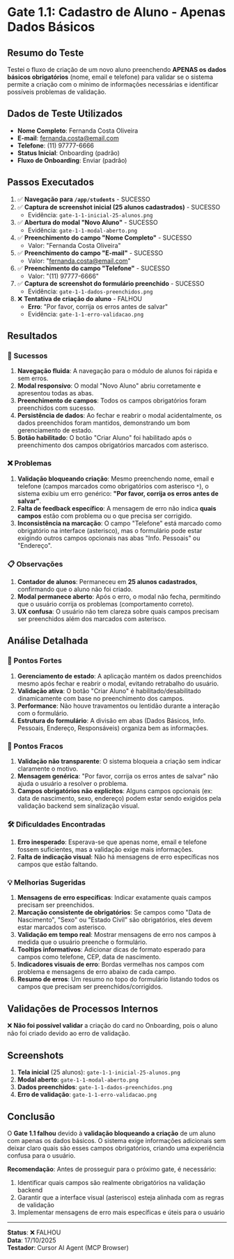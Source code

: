 # Gate 1.1: Cadastro de Aluno - Apenas Dados Básicos

## Resumo do Teste
Testei o fluxo de criação de um novo aluno preenchendo **APENAS os dados básicos obrigatórios** (nome, email e telefone) para validar se o sistema permite a criação com o mínimo de informações necessárias e identificar possíveis problemas de validação.

## Dados de Teste Utilizados
- **Nome Completo**: Fernanda Costa Oliveira
- **E-mail**: fernanda.costa@email.com
- **Telefone**: (11) 97777-6666
- **Status Inicial**: Onboarding (padrão)
- **Fluxo de Onboarding**: Enviar (padrão)

## Passos Executados

1. ✅ **Navegação para `/app/students`** - SUCESSO
2. ✅ **Captura de screenshot inicial (25 alunos cadastrados)** - SUCESSO
   - Evidência: `gate-1-1-inicial-25-alunos.png`
3. ✅ **Abertura do modal "Novo Aluno"** - SUCESSO
   - Evidência: `gate-1-1-modal-aberto.png`
4. ✅ **Preenchimento do campo "Nome Completo"** - SUCESSO
   - Valor: "Fernanda Costa Oliveira"
5. ✅ **Preenchimento do campo "E-mail"** - SUCESSO
   - Valor: "fernanda.costa@email.com"
6. ✅ **Preenchimento do campo "Telefone"** - SUCESSO
   - Valor: "(11) 97777-6666"
7. ✅ **Captura de screenshot do formulário preenchido** - SUCESSO
   - Evidência: `gate-1-1-dados-preenchidos.png`
8. ❌ **Tentativa de criação do aluno** - FALHOU
   - **Erro**: "Por favor, corrija os erros antes de salvar"
   - Evidência: `gate-1-1-erro-validacao.png`

## Resultados

### 🎯 Sucessos
1. **Navegação fluida**: A navegação para o módulo de alunos foi rápida e sem erros.
2. **Modal responsivo**: O modal "Novo Aluno" abriu corretamente e apresentou todas as abas.
3. **Preenchimento de campos**: Todos os campos obrigatórios foram preenchidos com sucesso.
4. **Persistência de dados**: Ao fechar e reabrir o modal acidentalmente, os dados preenchidos foram mantidos, demonstrando um bom gerenciamento de estado.
5. **Botão habilitado**: O botão "Criar Aluno" foi habilitado após o preenchimento dos campos obrigatórios marcados com asterisco.

### ❌ Problemas
1. **Validação bloqueando criação**: Mesmo preenchendo nome, email e telefone (campos marcados como obrigatórios com asterisco `*`), o sistema exibiu um erro genérico: **"Por favor, corrija os erros antes de salvar"**.
2. **Falta de feedback específico**: A mensagem de erro não indica **quais campos** estão com problema ou o que precisa ser corrigido.
3. **Inconsistência na marcação**: O campo "Telefone" está marcado como obrigatório na interface (asterisco), mas o formulário pode estar exigindo outros campos opcionais nas abas "Info. Pessoais" ou "Endereço".

### 📋 Observações
1. **Contador de alunos**: Permaneceu em **25 alunos cadastrados**, confirmando que o aluno não foi criado.
2. **Modal permanece aberto**: Após o erro, o modal não fecha, permitindo que o usuário corrija os problemas (comportamento correto).
3. **UX confusa**: O usuário não tem clareza sobre quais campos precisam ser preenchidos além dos marcados com asterisco.

## Análise Detalhada

### 🔹 Pontos Fortes
1. **Gerenciamento de estado**: A aplicação mantém os dados preenchidos mesmo após fechar e reabrir o modal, evitando retrabalho do usuário.
2. **Validação ativa**: O botão "Criar Aluno" é habilitado/desabilitado dinamicamente com base no preenchimento dos campos.
3. **Performance**: Não houve travamentos ou lentidão durante a interação com o formulário.
4. **Estrutura do formulário**: A divisão em abas (Dados Básicos, Info. Pessoais, Endereço, Responsáveis) organiza bem as informações.

### 🔻 Pontos Fracos
1. **Validação não transparente**: O sistema bloqueia a criação sem indicar claramente o motivo.
2. **Mensagem genérica**: "Por favor, corrija os erros antes de salvar" não ajuda o usuário a resolver o problema.
3. **Campos obrigatórios não explícitos**: Alguns campos opcionais (ex: data de nascimento, sexo, endereço) podem estar sendo exigidos pela validação backend sem sinalização visual.

### 🛠️ Dificuldades Encontradas
1. **Erro inesperado**: Esperava-se que apenas nome, email e telefone fossem suficientes, mas a validação exige mais informações.
2. **Falta de indicação visual**: Não há mensagens de erro específicas nos campos que estão faltando.

### 💡 Melhorias Sugeridas
1. **Mensagens de erro específicas**: Indicar exatamente quais campos precisam ser preenchidos.
2. **Marcação consistente de obrigatórios**: Se campos como "Data de Nascimento", "Sexo" ou "Estado Civil" são obrigatórios, eles devem estar marcados com asterisco.
3. **Validação em tempo real**: Mostrar mensagens de erro nos campos à medida que o usuário preenche o formulário.
4. **Tooltips informativos**: Adicionar dicas de formato esperado para campos como telefone, CEP, data de nascimento.
5. **Indicadores visuais de erro**: Bordas vermelhas nos campos com problema e mensagens de erro abaixo de cada campo.
6. **Resumo de erros**: Um resumo no topo do formulário listando todos os campos que precisam ser preenchidos/corrigidos.

## Validações de Processos Internos
❌ **Não foi possível validar** a criação do card no Onboarding, pois o aluno não foi criado devido ao erro de validação.

## Screenshots
1. **Tela inicial** (25 alunos): `gate-1-1-inicial-25-alunos.png`
2. **Modal aberto**: `gate-1-1-modal-aberto.png`
3. **Dados preenchidos**: `gate-1-1-dados-preenchidos.png`
4. **Erro de validação**: `gate-1-1-erro-validacao.png`

## Conclusão
O **Gate 1.1 falhou** devido à **validação bloqueando a criação** de um aluno com apenas os dados básicos. O sistema exige informações adicionais sem deixar claro quais são esses campos obrigatórios, criando uma experiência confusa para o usuário.

**Recomendação**: Antes de prosseguir para o próximo gate, é necessário:
1. Identificar quais campos são realmente obrigatórios na validação backend
2. Garantir que a interface visual (asterisco) esteja alinhada com as regras de validação
3. Implementar mensagens de erro mais específicas e úteis para o usuário

---

**Status**: ❌ FALHOU  
**Data**: 17/10/2025  
**Testador**: Cursor AI Agent (MCP Browser)

